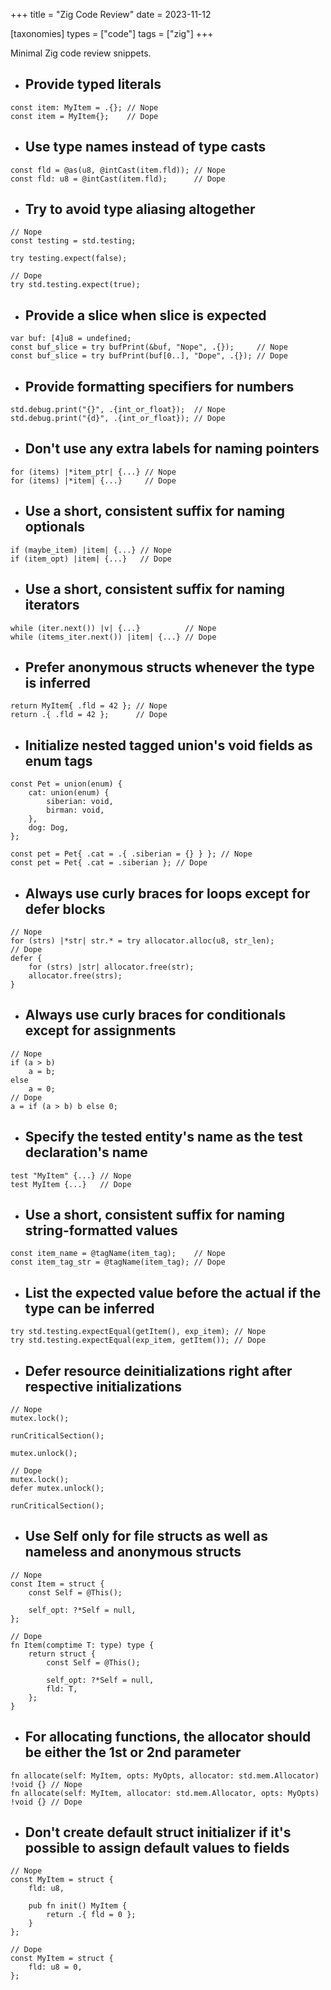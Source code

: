 +++
title = "Zig Code Review"
date = 2023-11-12

[taxonomies]
types = ["code"]
tags = ["zig"]
+++

Minimal Zig code review snippets.

<!-- more -->

- ## Provide typed literals

```zig
const item: MyItem = .{}; // Nope
const item = MyItem{};    // Dope
```

- ## Use type names instead of type casts

```zig
const fld = @as(u8, @intCast(item.fld)); // Nope
const fld: u8 = @intCast(item.fld);      // Dope
```

- ## Try to avoid type aliasing altogether

```zig
// Nope
const testing = std.testing;

try testing.expect(false);

// Dope
try std.testing.expect(true);
```

- ## Provide a slice when slice is expected

```zig
var buf: [4]u8 = undefined;
const buf_slice = try bufPrint(&buf, "Nope", .{});     // Nope
const buf_slice = try bufPrint(buf[0..], "Dope", .{}); // Dope
```

- ## Provide formatting specifiers for numbers

```zig
std.debug.print("{}", .{int_or_float});  // Nope
std.debug.print("{d}", .{int_or_float}); // Dope
```

- ## Don't use any extra labels for naming pointers

```zig
for (items) |*item_ptr| {...} // Nope
for (items) |*item| {...}     // Dope
```

- ## Use a short, consistent suffix for naming optionals

```zig
if (maybe_item) |item| {...} // Nope
if (item_opt) |item| {...}   // Dope
```

- ## Use a short, consistent suffix for naming iterators

```zig
while (iter.next()) |v| {...}          // Nope
while (items_iter.next()) |item| {...} // Dope
```

- ## Prefer anonymous structs whenever the type is inferred

```zig
return MyItem{ .fld = 42 }; // Nope
return .{ .fld = 42 };      // Dope
```

- ## Initialize nested tagged union's void fields as enum tags

```zig
const Pet = union(enum) {
    cat: union(enum) {
        siberian: void,
        birman: void,
    },
    dog: Dog,
};

const pet = Pet{ .cat = .{ .siberian = {} } }; // Nope
const pet = Pet{ .cat = .siberian }; // Dope
```

- ## Always use curly braces for loops except for defer blocks

```zig
// Nope
for (strs) |*str| str.* = try allocator.alloc(u8, str_len);
// Dope
defer {
    for (strs) |str| allocator.free(str);
    allocator.free(strs);
}
```

- ## Always use curly braces for conditionals except for assignments

```zig
// Nope
if (a > b)
    a = b;
else
    a = 0;
// Dope
a = if (a > b) b else 0;
```

- ## Specify the tested entity's name as the test declaration's name

```zig
test "MyItem" {...} // Nope
test MyItem {...}   // Dope
```

- ## Use a short, consistent suffix for naming string-formatted values

```zig
const item_name = @tagName(item_tag);    // Nope
const item_tag_str = @tagName(item_tag); // Dope
```

- ## List the expected value before the actual if the type can be inferred

```zig
try std.testing.expectEqual(getItem(), exp_item); // Nope
try std.testing.expectEqual(exp_item, getItem()); // Dope
```

- ## Defer resource deinitializations right after respective initializations

```zig
// Nope
mutex.lock();

runCriticalSection();

mutex.unlock();

// Dope
mutex.lock();
defer mutex.unlock();

runCriticalSection();
```

- ## Use Self only for file structs as well as nameless and anonymous structs

```zig
// Nope
const Item = struct {
    const Self = @This();

    self_opt: ?*Self = null,
};

// Dope
fn Item(comptime T: type) type {
    return struct {
        const Self = @This();

        self_opt: ?*Self = null,
        fld: T,
    };
}
```

- ## For allocating functions, the allocator should be either the 1st or 2nd parameter

```zig
fn allocate(self: MyItem, opts: MyOpts, allocator: std.mem.Allocator) !void {} // Nope
fn allocate(self: MyItem, allocator: std.mem.Allocator, opts: MyOpts) !void {} // Dope
```

- ## Don't create default struct initializer if it's possible to assign default values to fields

```zig
// Nope
const MyItem = struct {
    fld: u8,

    pub fn init() MyItem {
        return .{ fld = 0 };
    }
};

// Dope
const MyItem = struct {
    fld: u8 = 0,
};
```
